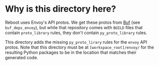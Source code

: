 # Why is this directory here?

Reboot uses Envoy's API protos. We get these protos from
[Buf](https://buf.build/envoyproxy/envoy) (see `buf_deps_envoy`), but while
that repository comes with `BUILD` files that contain `proto_library` rules,
they don't contain `py_proto_library` rules.

This directory adds the missing `py_proto_lirary` rules for the `envoy` API
protos. Note that this directory must be at `[workspace_root]/envoy/` for the
resulting Python packages to be in the location that matches their generated
code.

<!-- TODO(rjh): it might be possible to use Buf's generated SDKs instead: https://buf.build/envoyproxy/envoy/sdks -->
